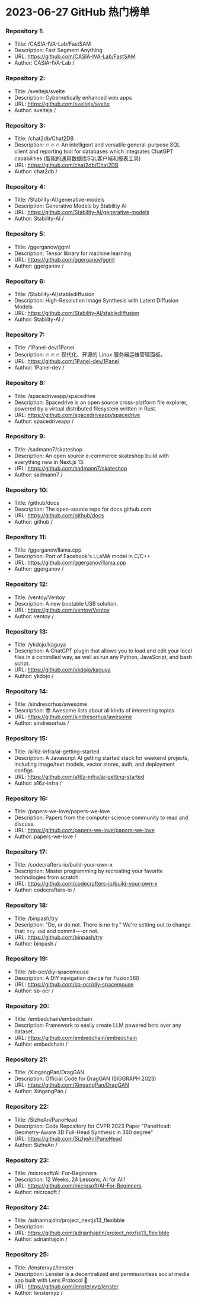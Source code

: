 # 2023-06-27 GitHub 热门榜单


### Repository 1:
- Title: /CASIA-IVA-Lab/FastSAM
- Description: Fast Segment Anything
- URL: https://github.com/CASIA-IVA-Lab/FastSAM
- Author: CASIA-IVA-Lab /

### Repository 2:
- Title: /sveltejs/svelte
- Description: Cybernetically enhanced web apps
- URL: https://github.com/sveltejs/svelte
- Author: sveltejs /

### Repository 3:
- Title: /chat2db/Chat2DB
- Description: 🔥 🔥 🔥 An intelligent and versatile general-purpose SQL client and reporting tool for databases which integrates ChatGPT capabilities.(智能的通用数据库SQL客户端和报表工具)
- URL: https://github.com/chat2db/Chat2DB
- Author: chat2db /

### Repository 4:
- Title: /Stability-AI/generative-models
- Description: Generative Models by Stability AI
- URL: https://github.com/Stability-AI/generative-models
- Author: Stability-AI /

### Repository 5:
- Title: /ggerganov/ggml
- Description: Tensor library for machine learning
- URL: https://github.com/ggerganov/ggml
- Author: ggerganov /

### Repository 6:
- Title: /Stability-AI/stablediffusion
- Description: High-Resolution Image Synthesis with Latent Diffusion Models
- URL: https://github.com/Stability-AI/stablediffusion
- Author: Stability-AI /

### Repository 7:
- Title: /1Panel-dev/1Panel
- Description: 🔥 🔥 🔥 现代化、开源的 Linux 服务器运维管理面板。
- URL: https://github.com/1Panel-dev/1Panel
- Author: 1Panel-dev /

### Repository 8:
- Title: /spacedriveapp/spacedrive
- Description: Spacedrive is an open source cross-platform file explorer, powered by a virtual distributed filesystem written in Rust.
- URL: https://github.com/spacedriveapp/spacedrive
- Author: spacedriveapp /

### Repository 9:
- Title: /sadmann7/skateshop
- Description: An open source e-commerce skateshop build with everything new in Next.js 13.
- URL: https://github.com/sadmann7/skateshop
- Author: sadmann7 /

### Repository 10:
- Title: /github/docs
- Description: The open-source repo for docs.github.com
- URL: https://github.com/github/docs
- Author: github /

### Repository 11:
- Title: /ggerganov/llama.cpp
- Description: Port of Facebook's LLaMA model in C/C++
- URL: https://github.com/ggerganov/llama.cpp
- Author: ggerganov /

### Repository 12:
- Title: /ventoy/Ventoy
- Description: A new bootable USB solution.
- URL: https://github.com/ventoy/Ventoy
- Author: ventoy /

### Repository 13:
- Title: /ykdojo/kaguya
- Description: A ChatGPT plugin that allows you to load and edit your local files in a controlled way, as well as run any Python, JavaScript, and bash script.
- URL: https://github.com/ykdojo/kaguya
- Author: ykdojo /

### Repository 14:
- Title: /sindresorhus/awesome
- Description: 😎 Awesome lists about all kinds of interesting topics
- URL: https://github.com/sindresorhus/awesome
- Author: sindresorhus /

### Repository 15:
- Title: /a16z-infra/ai-getting-started
- Description: A Javascript AI getting started stack for weekend projects, including image/text models, vector stores, auth, and deployment configs
- URL: https://github.com/a16z-infra/ai-getting-started
- Author: a16z-infra /

### Repository 16:
- Title: /papers-we-love/papers-we-love
- Description: Papers from the computer science community to read and discuss.
- URL: https://github.com/papers-we-love/papers-we-love
- Author: papers-we-love /

### Repository 17:
- Title: /codecrafters-io/build-your-own-x
- Description: Master programming by recreating your favorite technologies from scratch.
- URL: https://github.com/codecrafters-io/build-your-own-x
- Author: codecrafters-io /

### Repository 18:
- Title: /binpash/try
- Description: "Do, or do not. There is no try." We're setting out to change that: `try cmd` and commit---or not.
- URL: https://github.com/binpash/try
- Author: binpash /

### Repository 19:
- Title: /sb-ocr/diy-spacemouse
- Description: A DIY navigation device for Fusion360
- URL: https://github.com/sb-ocr/diy-spacemouse
- Author: sb-ocr /

### Repository 20:
- Title: /embedchain/embedchain
- Description: Framework to easily create LLM powered bots over any dataset.
- URL: https://github.com/embedchain/embedchain
- Author: embedchain /

### Repository 21:
- Title: /XingangPan/DragGAN
- Description: Official Code for DragGAN (SIGGRAPH 2023)
- URL: https://github.com/XingangPan/DragGAN
- Author: XingangPan /

### Repository 22:
- Title: /SizheAn/PanoHead
- Description: Code Repository for CVPR 2023 Paper "PanoHead: Geometry-Aware 3D Full-Head Synthesis in 360 degree"
- URL: https://github.com/SizheAn/PanoHead
- Author: SizheAn /

### Repository 23:
- Title: /microsoft/AI-For-Beginners
- Description: 12 Weeks, 24 Lessons, AI for All!
- URL: https://github.com/microsoft/AI-For-Beginners
- Author: microsoft /

### Repository 24:
- Title: /adrianhajdin/project_nextjs13_flexibble
- Description: 
- URL: https://github.com/adrianhajdin/project_nextjs13_flexibble
- Author: adrianhajdin /

### Repository 25:
- Title: /lensterxyz/lenster
- Description: Lenster is a decentralized and permissionless social media app built with Lens Protocol 🌿
- URL: https://github.com/lensterxyz/lenster
- Author: lensterxyz /


